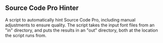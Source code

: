 ## Source Code Pro Hinter

A script to automatically hint Source Code Pro, including manual adjustments to ensure quality.
The script takes the input font files from an "in" directory, and puts the results in an "out" directory, both at the location the script runs from.
